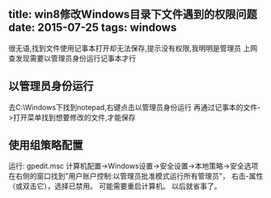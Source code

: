 title: win8修改Windows目录下文件遇到的权限问题
date: 2015-07-25
tags: windows
---
很无语,找到文件使用记事本打开却无法保存,提示没有权限,我明明是管理员
上网查发现需要以管理员身份运行记事本才行
<!--more-->
## 以管理员身份运行
去C:\Windows下找到notepad,右键点击以管理员身份运行
再通过记事本的文件->打开菜单找到想要修改的文件,才能保存

## 使用组策略配置
运行: gpedit.msc
计算机配置->Windows设置->安全设置->本地策略->安全选项
在右侧的窗口找到"用户账户控制:以管理员批准模式运行所有管理员"，
右击-属性（或双击它），选择已禁用。
可能需要重启计算机。
以后就省事了。

